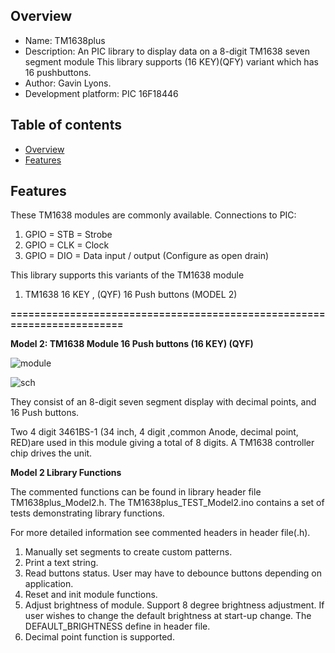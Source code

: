 Overview
--------------------------------------------
* Name: TM1638plus
* Description: An PIC library to display data on a 8-digit TM1638 seven segment module
This library supports (16 KEY)(QFY) variant which has 16 pushbuttons.
* Author: Gavin Lyons.
* Development platform: PIC 16F18446


Table of contents
---------------------------

  * [Overview](#overview)
  * [Features](#features)

Features
----------------------


These TM1638 modules are commonly available. 
Connections to PIC: 

1. GPIO = STB = Strobe
2. GPIO  = CLK  = Clock
3. GPIO = DIO = Data input / output  (Configure as open drain)

This library supports this variants of the TM1638 module

1. TM1638 16 KEY , (QYF) 16 Push buttons (MODEL 2)

**========================================================================**

**Model 2: TM1638 Module 16 Push buttons (16 KEY) (QYF)**

![ module ](https://github.com/gavinlyonsrepo/TM1638plus/blob/master/extra/images/tm16381.jpg)

![ sch ](https://github.com/gavinlyonsrepo/TM1638plus/blob/master/extra/images/tm16382.jpg)


They consist of an 8-digit seven segment display with decimal points,
and 16 Push buttons.

Two 4 digit 3461BS-1 (34 inch, 4 digit ,common Anode,  decimal point, RED)are used in this module
giving a total of 8 digits. A TM1638 controller chip drives the unit.


**Model 2 Library Functions**

The commented functions can be found in library header file TM1638plus_Model2.h.
The TM1638plus_TEST_Model2.ino contains a set of tests demonstrating library functions.

For more detailed information see commented headers in header file(.h).

1. Manually set segments to create custom patterns.
2. Print a text string.
3. Read buttons status. User may have to debounce buttons depending on application.
4. Reset and init module functions.
5. Adjust brightness of module. Support 8 degree brightness adjustment.
If user wishes to change the default brightness at start-up change.
The DEFAULT_BRIGHTNESS define in header file. 
6. Decimal point function is supported.